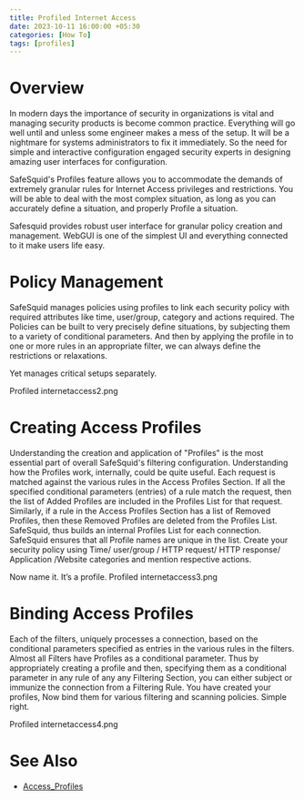 ```yaml
---
title: Profiled Internet Access
date: 2023-10-11 16:00:00 +05:30
categories: [How To]
tags: [profiles]
---
```


# Overview

In modern days the importance of security in organizations is vital and
managing security products is become common practice. Everything will
go well until and unless some engineer makes a mess of the setup. It
will be a nightmare for systems administrators to fix it immediately.
So the need for simple and interactive configuration engaged security
experts in designing amazing user interfaces for configuration.

SafeSquid's Profiles feature allows you to accommodate the demands of
extremely granular rules for Internet Access privileges and
restrictions. You will be able to deal with the most complex situation,
as long as you can accurately define a situation, and properly Profile
a situation.

Safesquid provides robust user interface for granular policy creation
and management. WebGUI is one of the simplest UI and everything
connected to it make users life easy.

# Policy Management

SafeSquid manages policies using profiles to link each security policy
with required attributes like time, user/group, category and actions
required.
The Policies can be built to very precisely define situations, by
subjecting them to a variety of conditional parameters. And then by
applying the profile in to one or more rules in an appropriate filter,
we can always define the restrictions or relaxations.

Yet manages critical setups separately.

Profiled internetaccess2.png

# Creating Access Profiles

Understanding the creation and application of "Profiles" is the most
essential part of overall SafeSquid's filtering configuration.
Understanding how the Profiles work, internally, could be quite useful.
Each request is matched against the various rules in the Access
Profiles Section. If all the specified conditional parameters (entries)
of a rule match the request, then the list of Added Profiles are
included in the Profiles List for that request. Similarly, if a rule in
the Access Profiles Section has a list of Removed Profiles, then these
Removed Profiles are deleted from the Profiles List. SafeSquid, thus
builds an internal Profiles List for each connection. SafeSquid ensures
that all Profile names are unique in the list.
Create your security policy using Time/ user/group / HTTP request/ HTTP
response/ Application /Website categories and mention respective
actions.

Now name it. It’s a profile.
Profiled internetaccess3.png

# Binding Access Profiles

Each of the filters, uniquely processes a connection, based on the
conditional parameters specified as entries in the various rules in the
filters. Almost all Filters have Profiles as a conditional parameter.
Thus by appropriately creating a profile and then, specifying them as a
conditional parameter in any rule of any any Filtering Section, you can
either subject or immunize the connection from a Filtering Rule.
You have created your profiles, Now bind them for various filtering and
scanning policies.
Simple right.

Profiled internetaccess4.png

# See Also

* [Access_Profiles]()

